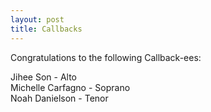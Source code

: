 ```yaml
---
layout: post
title: Callbacks
---
```


Congratulations to the following Callback-ees:

Jihee Son - Alto<br>
Michelle Carfagno - Soprano<br>
Noah Danielson - Tenor